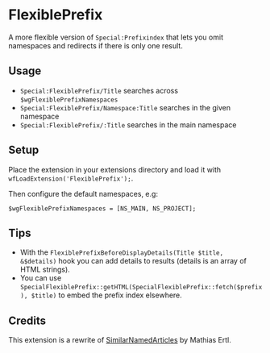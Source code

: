 # FlexiblePrefix

A more flexible version of `Special:Prefixindex` that lets you omit namespaces and redirects if there is only one result.

## Usage

* `Special:FlexiblePrefix/Title` searches across `$wgFlexiblePrefixNamespaces`
* `Special:FlexiblePrefix/Namespace:Title` searches in the given namespace
* `Special:FlexiblePrefix/:Title` searches in the main namespace

## Setup

Place the extension in your extensions directory and load it with `wfLoadExtension('FlexiblePrefix');`.

Then configure the default namespaces, e.g:

	$wgFlexiblePrefixNamespaces = [NS_MAIN, NS_PROJECT];

## Tips

* With the `FlexiblePrefixBeforeDisplayDetails(Title $title, &$details)` hook you can add details to results (details is an array of HTML strings).
* You can use `SpecialFlexiblePrefix::getHTML(SpecialFlexiblePrefix::fetch($prefix), $title)` to embed the prefix index elsewhere.

## Credits

This extension is a rewrite of [SimilarNamedArticles](https://fs.fsinf.at/wiki/SimilarNamedArticles) by Mathias Ertl.
